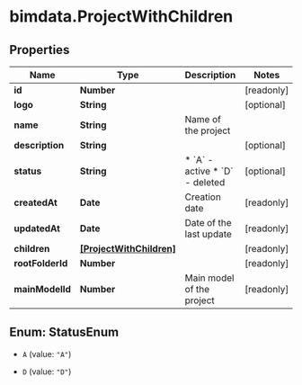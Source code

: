# bimdata.ProjectWithChildren

## Properties

Name | Type | Description | Notes
------------ | ------------- | ------------- | -------------
**id** | **Number** |  | [readonly] 
**logo** | **String** |  | [optional] 
**name** | **String** | Name of the project | 
**description** | **String** |  | [optional] 
**status** | **String** | * &#x60;A&#x60; - active * &#x60;D&#x60; - deleted | [optional] 
**createdAt** | **Date** | Creation date | [readonly] 
**updatedAt** | **Date** | Date of the last update | [readonly] 
**children** | [**[ProjectWithChildren]**](ProjectWithChildren.md) |  | [readonly] 
**rootFolderId** | **Number** |  | [readonly] 
**mainModelId** | **Number** | Main model of the project | [readonly] 



## Enum: StatusEnum


* `A` (value: `"A"`)

* `D` (value: `"D"`)




